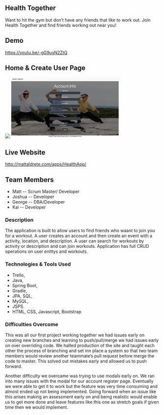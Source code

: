 ## Health Together

Want to hit the gym but don’t have any friends that like to work out.
Join Health Together and find friends working out near you!

## Demo

https://youtu.be/-gG9usN2ZtQ

## Home & Create User Page

<img src="images/Screen%20Shot%202020-02-28%20at%2010.27.18%20PM.png" height="200">
<img src="images/Screen%20Shot%202020-02-28%20at%2010.27.29%20PM.png" height="200">

## Live Website

http://mattaldrete.com/apps/HealthApp/

## Team Members

- Matt       -- Scrum Master/ Developer
- Joshua     -- Developer
- George     -- DBA/Developer
- Kai        -- Developer

### Description

The application is built to allow users to find friends who waant to join you for a workout.
A user creates an account and then create an event with a activity, location, and description.
A user can search for workouts by activity or description and can join workouts.
Application has full CRUD operations on user enittys and workouts.

### Technologies & Tools Used

* Trello,
* Java,
* Spring Boot,
* Gradle,
* JPA, SQL,
* MySQL,
* JSPS.
* HTML, CSS, Javascript, Bootstrap

### Difficulties Overcome

This was all our first project working together we had issues early on creating new branches and learning to push/pull/merge we had issues early on over overriding code. We halted production of the site and taught each other the process of branching and set inn place a system so that two team members would review another teammate’s pull request before merge the code to master. This solved out mistakes early and allowed us to push forward.

Another difficulty we overcame was trying to use modals early on. We ran into many issues with the modal for our account register page. Eventually we were able to get it to work but the feature was very time consuming and almost ended up not being implemented. Going forward when an issue like this arises making an assessment early on and being realistic would enable us to get more done and leave features like this one as stretch goals if given time then we would implement.
